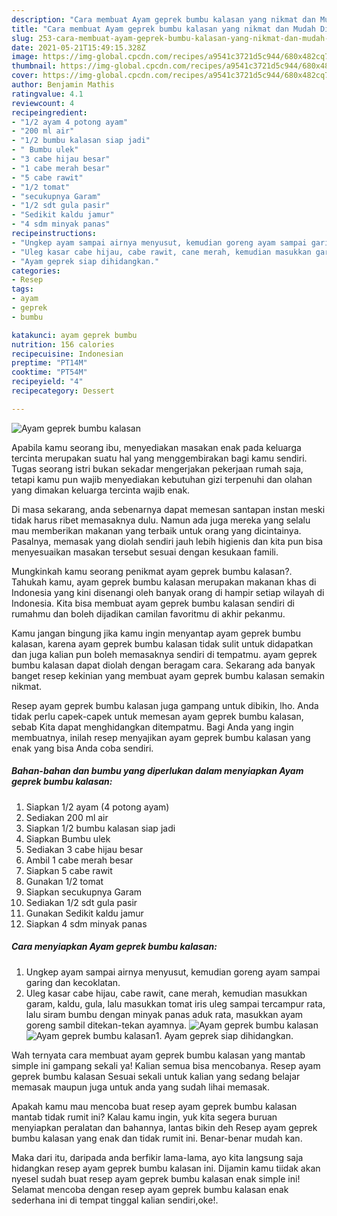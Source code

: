 ```yaml
---
description: "Cara membuat Ayam geprek bumbu kalasan yang nikmat dan Mudah Dibuat"
title: "Cara membuat Ayam geprek bumbu kalasan yang nikmat dan Mudah Dibuat"
slug: 253-cara-membuat-ayam-geprek-bumbu-kalasan-yang-nikmat-dan-mudah-dibuat
date: 2021-05-21T15:49:15.328Z
image: https://img-global.cpcdn.com/recipes/a9541c3721d5c944/680x482cq70/ayam-geprek-bumbu-kalasan-foto-resep-utama.jpg
thumbnail: https://img-global.cpcdn.com/recipes/a9541c3721d5c944/680x482cq70/ayam-geprek-bumbu-kalasan-foto-resep-utama.jpg
cover: https://img-global.cpcdn.com/recipes/a9541c3721d5c944/680x482cq70/ayam-geprek-bumbu-kalasan-foto-resep-utama.jpg
author: Benjamin Mathis
ratingvalue: 4.1
reviewcount: 4
recipeingredient:
- "1/2 ayam 4 potong ayam"
- "200 ml air"
- "1/2 bumbu kalasan siap jadi"
- " Bumbu ulek"
- "3 cabe hijau besar"
- "1 cabe merah besar"
- "5 cabe rawit"
- "1/2 tomat"
- "secukupnya Garam"
- "1/2 sdt gula pasir"
- "Sedikit kaldu jamur"
- "4 sdm minyak panas"
recipeinstructions:
- "Ungkep ayam sampai airnya menyusut, kemudian goreng ayam sampai garing dan kecoklatan."
- "Uleg kasar cabe hijau, cabe rawit, cane merah, kemudian masukkan garam, kaldu, gula, lalu masukkan tomat iris uleg sampai tercampur rata, lalu siram bumbu dengan minyak panas aduk rata, masukkan ayam goreng sambil ditekan-tekan ayamnya."
- "Ayam geprek siap dihidangkan."
categories:
- Resep
tags:
- ayam
- geprek
- bumbu

katakunci: ayam geprek bumbu 
nutrition: 156 calories
recipecuisine: Indonesian
preptime: "PT14M"
cooktime: "PT54M"
recipeyield: "4"
recipecategory: Dessert

---
```



![Ayam geprek bumbu kalasan](https://img-global.cpcdn.com/recipes/a9541c3721d5c944/680x482cq70/ayam-geprek-bumbu-kalasan-foto-resep-utama.jpg)

Apabila kamu seorang ibu, menyediakan masakan enak pada keluarga tercinta merupakan suatu hal yang menggembirakan bagi kamu sendiri. Tugas seorang istri bukan sekadar mengerjakan pekerjaan rumah saja, tetapi kamu pun wajib menyediakan kebutuhan gizi terpenuhi dan olahan yang dimakan keluarga tercinta wajib enak.

Di masa  sekarang, anda sebenarnya dapat memesan santapan instan meski tidak harus ribet memasaknya dulu. Namun ada juga mereka yang selalu mau memberikan makanan yang terbaik untuk orang yang dicintainya. Pasalnya, memasak yang diolah sendiri jauh lebih higienis dan kita pun bisa menyesuaikan masakan tersebut sesuai dengan kesukaan famili. 



Mungkinkah kamu seorang penikmat ayam geprek bumbu kalasan?. Tahukah kamu, ayam geprek bumbu kalasan merupakan makanan khas di Indonesia yang kini disenangi oleh banyak orang di hampir setiap wilayah di Indonesia. Kita bisa membuat ayam geprek bumbu kalasan sendiri di rumahmu dan boleh dijadikan camilan favoritmu di akhir pekanmu.

Kamu jangan bingung jika kamu ingin menyantap ayam geprek bumbu kalasan, karena ayam geprek bumbu kalasan tidak sulit untuk didapatkan dan juga kalian pun boleh memasaknya sendiri di tempatmu. ayam geprek bumbu kalasan dapat diolah dengan beragam cara. Sekarang ada banyak banget resep kekinian yang membuat ayam geprek bumbu kalasan semakin nikmat.

Resep ayam geprek bumbu kalasan juga gampang untuk dibikin, lho. Anda tidak perlu capek-capek untuk memesan ayam geprek bumbu kalasan, sebab Kita dapat menghidangkan ditempatmu. Bagi Anda yang ingin membuatnya, inilah resep menyajikan ayam geprek bumbu kalasan yang enak yang bisa Anda coba sendiri.

<!--inarticleads1-->

##### Bahan-bahan dan bumbu yang diperlukan dalam menyiapkan Ayam geprek bumbu kalasan:

1. Siapkan 1/2 ayam (4 potong ayam)
1. Sediakan 200 ml air
1. Siapkan 1/2 bumbu kalasan siap jadi
1. Siapkan  Bumbu ulek
1. Sediakan 3 cabe hijau besar
1. Ambil 1 cabe merah besar
1. Siapkan 5 cabe rawit
1. Gunakan 1/2 tomat
1. Siapkan secukupnya Garam
1. Sediakan 1/2 sdt gula pasir
1. Gunakan Sedikit kaldu jamur
1. Siapkan 4 sdm minyak panas




<!--inarticleads2-->

##### Cara menyiapkan Ayam geprek bumbu kalasan:

1. Ungkep ayam sampai airnya menyusut, kemudian goreng ayam sampai garing dan kecoklatan.
1. Uleg kasar cabe hijau, cabe rawit, cane merah, kemudian masukkan garam, kaldu, gula, lalu masukkan tomat iris uleg sampai tercampur rata, lalu siram bumbu dengan minyak panas aduk rata, masukkan ayam goreng sambil ditekan-tekan ayamnya.
<img src="https://img-global.cpcdn.com/steps/f92c5a165763ccf9/160x128cq70/ayam-geprek-bumbu-kalasan-langkah-memasak-2-foto.jpg" alt="Ayam geprek bumbu kalasan"><img src="https://img-global.cpcdn.com/steps/304dd779154442c7/160x128cq70/ayam-geprek-bumbu-kalasan-langkah-memasak-2-foto.jpg" alt="Ayam geprek bumbu kalasan">1. Ayam geprek siap dihidangkan.




Wah ternyata cara membuat ayam geprek bumbu kalasan yang mantab simple ini gampang sekali ya! Kalian semua bisa mencobanya. Resep ayam geprek bumbu kalasan Sesuai sekali untuk kalian yang sedang belajar memasak maupun juga untuk anda yang sudah lihai memasak.

Apakah kamu mau mencoba buat resep ayam geprek bumbu kalasan mantab tidak rumit ini? Kalau kamu ingin, yuk kita segera buruan menyiapkan peralatan dan bahannya, lantas bikin deh Resep ayam geprek bumbu kalasan yang enak dan tidak rumit ini. Benar-benar mudah kan. 

Maka dari itu, daripada anda berfikir lama-lama, ayo kita langsung saja hidangkan resep ayam geprek bumbu kalasan ini. Dijamin kamu tiidak akan nyesel sudah buat resep ayam geprek bumbu kalasan enak simple ini! Selamat mencoba dengan resep ayam geprek bumbu kalasan enak sederhana ini di tempat tinggal kalian sendiri,oke!.

